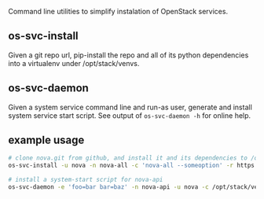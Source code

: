 Command line utilities to simplify instalation of OpenStack services.

## os-svc-install
Given a git repo url, pip-install the repo and all of its python dependencies into a virtualenv under /opt/stack/venvs.

## os-svc-daemon
Given a system service command line and run-as user, generate and install system service start script. See output of `os-svc-daemon -h` for online help.


## example usage
```bash
# clone nova.git from github, and install it and its dependencies to /opt/stack/venvs/nova
os-svc-install -u nova -n nova-all -c 'nova-all --someoption' -r https://github.com/openstack/nova.git

# install a system-start script for nova-api
os-svc-daemon -e 'foo=bar bar=baz' -n nova-api -u nova -c /opt/stack/venvs/nova/bin/nova-api -- --config-dir /etc/nova
```

